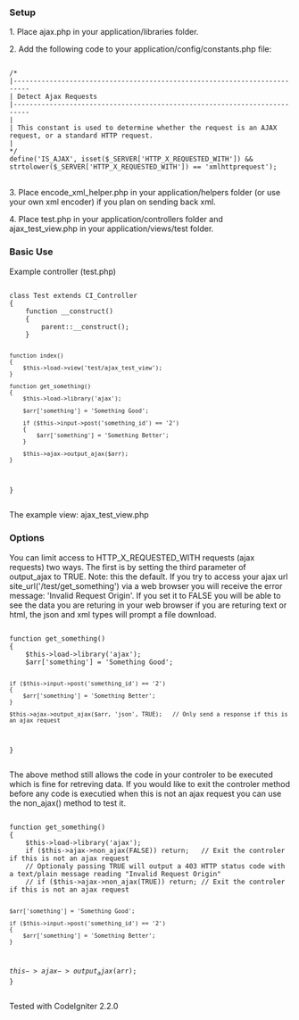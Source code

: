 <h3>Setup</h3>
<p>1. Place ajax.php in your application/libraries folder.</p>
<p>2. Add the following code to your application/config/constants.php file:</p>
<pre>
<code>
/*
|--------------------------------------------------------------------------
| Detect Ajax Requests
|--------------------------------------------------------------------------
|
| This constant is used to determine whether the request is an AJAX request, or a standard HTTP request.
|
*/
define('IS_AJAX', isset($_SERVER['HTTP_X_REQUESTED_WITH']) && strtolower($_SERVER['HTTP_X_REQUESTED_WITH']) == 'xmlhttprequest');
</code>
</pre>
<p>3. Place encode_xml_helper.php in your application/helpers folder (or use your own xml encoder) if you plan on sending back xml.</p>
<p>4. Place test.php in your application/controllers folder and	 ajax_test_view.php in your application/views/test folder.</p>


<h3>Basic Use</h3>
<p>Example controller (test.php)</p>
<pre>
<code>
class Test extends CI_Controller
{
	function __construct()
	{
		parent::__construct();
	}

	function index()
	{
		$this->load->view('test/ajax_test_view');
	}

	function get_something()
	{
		$this->load->library('ajax');

		$arr['something'] = 'Something Good';

		if ($this->input->post('something_id') == '2')
		{
			$arr['something'] = 'Something Better';
		}

		$this->ajax->output_ajax($arr);
	}
}
</code>
</pre>

<p>The example view: ajax_test_view.php</p>


<h3>Options</h3>
<p>You can limit access to HTTP_X_REQUESTED_WITH requests (ajax requests) two ways. The first is by setting the third parameter of output_ajax to TRUE. Note: this the default. If you try to access your ajax url site_url('/test/get_something') via a web browser you will receive the error message: 'Invalid Request Origin'. If you set it to FALSE you will be able to see the data you are returing in your web browser if you are returing text or html, the json and xml types will prompt a file download.</p>
<pre>
<code>
function get_something()
{
	$this->load->library('ajax');
	$arr['something'] = 'Something Good';
   
	if ($this->input->post('something_id') == '2')
	{
		$arr['something'] = 'Something Better';
	}

	$this->ajax->output_ajax($arr, 'json', TRUE);	// Only send a response if this is an ajax request
}
</code>
</pre>

<p>The above method still allows the code in your controler to be executed which is fine for retreving data. If you would like to exit the controler method before any code is executied when this is not an ajax request you can use the non_ajax() method to test it.</p>
<pre>
<code>
function get_something()
{
	$this->load->library('ajax');
	if ($this->ajax->non_ajax(FALSE)) return;	// Exit the controler if this is not an ajax request
	// Optionaly passing TRUE will output a 403 HTTP status code with a text/plain message reading "Invalid Request Origin"
	// if ($this->ajax->non_ajax(TRUE)) return; // Exit the controler if this is not an ajax request

	$arr['something'] = 'Something Good';

	if ($this->input->post('something_id') == '2')
	{
		$arr['something'] = 'Something Better';
	}

   $this->ajax->output_ajax($arr);
}
</code>
</pre>


<p>Tested with CodeIgniter 2.2.0</p>
